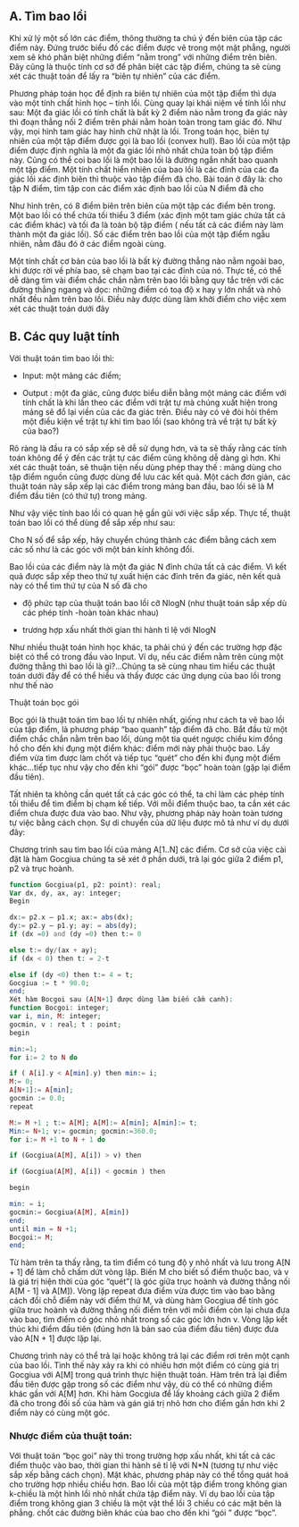 ## A. Tìm bao lồi

Khi xử lý một số lớn các điểm, thông thường ta chú ý đến biên của tập các điểm này. Đứng trước biểu đồ các điểm được vẽ trong một mặt phẳng, người xem sẽ khó phân biệt những điểm “nằm trong” với những điểm trên biên. Đây cũng là thuộc tính cơ sở để phân biệt các tập điểm, chúng ta sẽ cùng xét các thuật toán để lấy ra “biên tự nhiên” của các điểm.

Phương pháp toán học để định ra biên tự nhiên của một tập điểm thì dựa vào một tính chất hình học – tính lồi. Cùng quay lại khái niệm về tính lồi như sau: Một đa giác lồi có tính chất là bất kỳ 2 điểm nào nằm trong đa giác này thì đoạn thẳng nối 2 điểm trên phải nằm hoàn toàn trong tam giác đó. Như vậy, mọi hình tam giác hay hình chữ nhật là lồi. Trong toán học, biên tự nhiên của một tập điểm được gọi là bao lồi (convex hull). Bao lồi của một tập điểm được định nghĩa là một đa giác lồi nhỏ nhất chứa toàn bộ tập điểm này. Cũng có thể coi bao lồi là một bao lồi là đường ngắn nhất bao quanh một tập điểm. Một tính chất hiển nhiên của bao lồi là các đỉnh của các đa giác lồi xác định biên thì thuộc vào tập điểm đã cho. Bài toán ở đây là: cho tập N điểm, tìm tập con các điểm xác định bao lồi của N điểm đã cho

Như hình trên, có 8 điểm biên trên biên của một tập các điểm bên trong. Một bao lồi có thể chứa tối thiểu 3 điểm (xác định một tam giác chứa tất cả các điểm khác) và tối đa là toàn bộ tập điểm ( nếu tất cả các điểm này làm thành một đa giác lồi). Số các điểm trên bao lồi của một tập điểm ngẫu nhiên, nằm đâu đó ở các điểm ngoài cùng.

Một tính chất cơ bản của bao lồi là bất kỳ đường thẳng nào nằm ngoài bao, khi được rời về phía bao, sẽ chạm bao tại các đỉnh của nó. Thực tế, có thể dễ dàng tìm vài điểm chắc chắn nằm trên bao lồi bằng quy tắc trên với các đường thẳng ngang và dọc: những điểm có toạ độ x hay y lớn nhất và nhỏ nhất đều nằm trên bao lồi. Điều này được dùng làm khởi điểm cho việc xem xét các thuật toán dưới đây

## B. Các quy luật tính

Với thuật toán tìm bao lồi thì:

- Input: một mảng các điểm;

- Output : một đa giác, cũng được biểu diễn bằng một mảng các điểm với tính chất là khi lần theo các điểm với trật tự mà chúng xuất hiện trong mảng sẽ đổ lại viền của các đa giác trên. Điều này có vẻ đòi hỏi thêm một điều kiện về trật tự khi tìm bao lồi (sao không trả về trật tự bất kỳ của bao?)

Rõ ràng là đầu ra có sắp xếp sẽ dễ sử dụng hơn, và ta sẽ thấy rằng các tính toán không để ý đến các trật tự các điểm cũng không dễ dàng gì hơn. Khi xét các thuật toán, sẽ thuận tiện nếu dùng phép thay thế : mảng dùng cho tập điểm nguồn cũng được dùng để lưu các kết quả. Một cách đơn giản, các thuật toán này sắp xếp lại các điểm trong mảng ban đầu, bao lồi sẽ là M điểm đầu tiên (có thứ tự) trong mảng.

Như vậy việc tính bao lồi có quan hệ gần gũi với việc sắp xếp. Thực tế, thuật toán bao lồi có thể dùng để sắp xếp như sau:

Cho N số để sắp xếp, hãy chuyển chúng thành các điểm bằng cách xem các số như là các góc với một bán kính không đổi.

Bao lồi của các điểm này là một đa giác N đỉnh chứa tất cả các điểm. Vì kết quả được sắp xếp theo thứ tự xuất hiện các đỉnh trên đa giác, nên kết quả này có thể tìm thứ tự của N số đã cho

+ độ phức tạp của thuật toán bao lồi cỡ NlogN (như thuật toán sắp xếp dù các phép tính -hoàn toàn khác nhau)

+ trương hợp xấu nhất thời gian thi hành tỉ lệ với NlogN

Như nhiều thuật toán hình học khác, ta phải chú ý đến các trường hợp đặc biệt có thể có trong đầu vào Input. Ví dụ, nếu các điểm nằm trên cùng một đường thẳng thì bao lồi là gì?...Chúng ta sẽ cùng nhau tìm hiểu các thuật toán dưới đây để có thể hiểu và thấy được các ứng dụng của bao lồi trong như thế nào

Thuật toán bọc gói

Bọc gói là thuật toán tìm bao lồi tự nhiên nhất, giống như cách ta vẽ bao lồi của tập điểm, là phương pháp “bao quanh” tập điểm đã cho. Bắt đầu từ một điểm chắc chắn nằm trên bao lồi, dùng một tia quét ngược chiều kim đồng hồ cho đến khi đụng một điểm khác: điểm mới này phải thuộc bao. Lấy điểm vừa tìm được làm chốt và tiếp tục “quét” cho đến khi đụng một điểm khác…tiếp tục như vậy cho đến khi “gói” được “bọc” hoàn toàn (gặp lại điểm đầu tiên).

Tất nhiên ta không cần quét tất cả các góc có thể, ta chỉ làm các phép tính tối thiểu để tìm điểm bị chạm kế tiếp. Với mỗi điểm thuộc bao, ta cần xét các điểm chưa được đưa vào bao. Như vậy, phương pháp này hoàn toàn tương tự việc bằng cách chọn. Sự di chuyển của dữ liệu được mô tả như ví dụ dưới đây:

Chương trình sau tìm bao lồi của mảng A[1..N] các điểm. Cơ sở của việc cài đặt là hàm Gocgiua chúng ta sẽ xét ở phần dưới, trả lại góc giữa 2 điểm p1, p2 và trục hoành.

```PHP
function Gocgiua(p1, p2: point): real;
Var dx, dy, ax, ay: integer;
Begin

dx:= p2.x – p1.x; ax:= abs(dx);
dy:= p2.y – p1.y; ay: = abs(dy);
if (dx =0) and (dy =0) then t:= 0

else t:= dy/(ax + ay);
if (dx < 0) then t: = 2-t

else if (dy <0) then t:= 4 = t;
Gocgiua := t * 90.0;
end;
Xét hàm Bocgoi sau (A[N+1] được dùng làm biến cầm canh):
function Bocgoi: integer;
var i, min, M: integer;
gocmin, v : real; t : point;
begin

min:=1;
for i:= 2 to N do

if ( A[i].y < A[min].y) then min:= i;
M:= 0;
A[N+1]:= A[min];
gocmin := 0.0;
repeat

M:= M +1 ; t:= A[M]; A[M]:= A[min]; A[min]:= t;
Min:= N+1; v:= gocmin; gocmin:=360.0;
for i:= M +1 to N + 1 do

if (Gocgiua(A[M], A[i]) > v) then

if (Gocgiua(A[M], A[i]) < gocmin ) then

begin

min: = i;
gocmin:= Gocgiua(A[M], A[min])
end;
until min = N +1;
Bocgoi:= M;
end;
```

Từ hàm trên ta thấy rằng, ta tìm điểm có tung độ y nhỏ nhất và lưu trong A[N + 1] để làm chỗ chấm dứt vòng lặp. Biến M cho biết số điểm thuộc bao, và v là giá trị hiện thời của góc “quét”( là góc giữa trục hoành và đường thẳng nối A[M - 1] và A[M]). Vòng lặp repeat đưa điểm vừa được tìm vào bao bằng cách đổi chỗ điểm này với điểm thứ M, và dùng hàm Gocgiua để tính góc giữa truc hoành và đường thẳng nối điểm trên với mỗi điểm còn lại chưa đưa vào bao, tìm điểm có góc nhỏ nhất trong số các góc lớn hơn v. Vòng lặp kết thúc khi điểm đầu tiên (đúng hơn là bản sao của điểm đầu tiên) được đưa vào A[N + 1] được lặp lại.

Chương trình này có thể trả lại hoặc không trả lại các điểm rơi trên một cạnh của bao lồi. Tình thế này xảy ra khi có nhiều hơn một điểm có cùng giá trị Gocgiua với A[M] trong quá trình thực hiện thuật toán. Hàm trên trả lại điểm đầu tiên được gặp trong số các điểm như vậy, dù có thể có những điểm khác gần với A[M] hơn. Khi hàm Gocgiưa để lấy khoảng cách giữa 2 điểm đã cho trong đối số của hàm và gán giá trị nhỏ hơn cho điểm gần hơn khi 2 điểm này có cùng một góc.

### Nhược điểm của thuật toán:

Với thuật toán “bọc goi” này thì trong trường hợp xấu nhất, khi tất cả các điểm thuộc vào bao, thời gian thi hành sẽ tỉ lệ với N*N (tương tự như việc sắp xếp bằng cách chọn). Mặt khác, phương pháp này có thể tổng quát hoá cho trường hợp nhiều chiều hơn. Bao lồi của một tập điểm trong không gian k-chiều là một hình lồi nhỏ nhất chứa tập điểm này. Ví dụ bao lồi của tập điểm trong không gian 3 chiều là một vật thể lồi 3 chiều có các mặt bên là phẳng. chốt các đường biên khác của bao cho đến khi “gói ” được “bọc”.